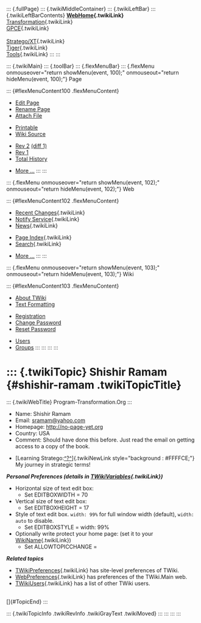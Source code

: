 ::: {.fullPage}
::: {.twikiMiddleContainer}
::: {.twikiLeftBar}
::: {.twikiLeftBarContents}
**[WebHome](WebHome){.twikiLink}**\
[Transformation](../Transform/WebHome){.twikiLink}\
[GPCE](../Gpce/WebHome){.twikiLink}\
\
[Stratego/XT](../Stratego/WebHome){.twikiLink}\
[Tiger](../Tiger/WebHome){.twikiLink}\
[Tools](../Tools/WebHome){.twikiLink}
:::
:::

::: {.twikiMain}
::: {.toolBar}
::: {.flexMenuBar}
::: {.flexMenu onmouseover="return showMenu(event, 100);" onmouseout="return hideMenu(event, 100);"}
Page

::: {#flexMenuContent100 .flexMenuContent}
-   [Edit
    Page](http://www.program-transformation.org/edit/Main/ShishirRamam?t=1536826116)
-   [Rename
    Page](http://www.program-transformation.org/rename/Main/ShishirRamam)
-   [Attach
    File](http://www.program-transformation.org/attach/Main/ShishirRamam)

<!-- -->

-   [Printable](http://www.program-transformation.org/view/Main/ShishirRamam?skin=print.pattern)
-   [Wiki
    Source](http://www.program-transformation.org/view/Main/ShishirRamam?skin=text&raw=on&contenttype=text/plain)

<!-- -->

-   [Rev
    2](http://www.program-transformation.org/view/Main/ShishirRamam?rev=1.2)
    [(diff 1)](http://www.program-transformation.org/rdiff/Main/ShishirRamam?rev1=1.2&rev2=1.1)
-   [Rev
    1](http://www.program-transformation.org/view/Main/ShishirRamam?rev=1.1)
-   [Total
    History](http://www.program-transformation.org/rdiff/Main/ShishirRamam)

<!-- -->

-   [More
    \...](http://www.program-transformation.org/oops/Main/ShishirRamam?template=oopsmore&param1=1.2&param2=1.2)
:::
:::

::: {.flexMenu onmouseover="return showMenu(event, 102);" onmouseout="return hideMenu(event, 102);"}
Web

::: {#flexMenuContent102 .flexMenuContent}
-   [Recent Changes](WebChanges){.twikiLink}
-   [Notify Service](WebNotify){.twikiLink}
-   [News](WebNews){.twikiLink}

<!-- -->

-   [Page Index](WebIndex){.twikiLink}
-   [Search](WebSearch){.twikiLink}

<!-- -->

-   [More
    \...](http://www.program-transformation.org/oops/Main/ShishirRamam?template=oopsmore&param1=1.2&param2=1.2)
:::
:::

::: {.flexMenu onmouseover="return showMenu(event, 103);" onmouseout="return hideMenu(event, 103);"}
Wiki

::: {#flexMenuContent103 .flexMenuContent}
-   [About
    TWiki](http://www.program-transformation.org/view/TWiki/WebHome)
-   [Text
    Formatting](http://www.program-transformation.org/view/TWiki/TextFormattingRules)

<!-- -->

-   [Registration](http://www.program-transformation.org/view/TWiki/TWikiRegistration)
-   [Change
    Password](http://www.program-transformation.org/view/TWiki/ChangePassword)
-   [Reset
    Password](http://www.program-transformation.org/view/TWiki/ResetPassword)

<!-- -->

-   [Users](http://www.program-transformation.org/view/Main/TWikiUsers)
-   [Groups](http://www.program-transformation.org/view/Main/TWikiGroups)
:::
:::
:::
:::

::: {.twikiTopic}
Shishir Ramam {#shishir-ramam .twikiTopicTitle}
=============

::: {.twikiWebTitle}
Program-Transformation.Org
:::

-   Name: Shishir Ramam
-   Email: <sramam@yahoo.com>
-   Homepage: <http://no-page-yet.org>
-   Country: USA
-   Comment: Should have done this before. Just read the email on
    getting access to a copy of the book.

<!-- -->

-   [Learning
    Stratego:[^?^](http://www.program-transformation.org/edit/Main/BeginnersGuideToStratego?topicparent=Main.ShishirRamam)]{.twikiNewLink
    style="background : #FFFFCE;"} My journey in strategic terms!

***Personal Preferences (details in
[TWikiVariables](../TWiki/TWikiVariables){.twikiLink})***

-   Horizontal size of text edit box:
    -   Set EDITBOXWIDTH = 70
-   Vertical size of text edit box:
    -   Set EDITBOXHEIGHT = 17
-   Style of text edit box. `width: 99%` for full window width
    (default), `width: auto` to disable.
    -   Set EDITBOXSTYLE = width: 99%
-   Optionally write protect your home page: (set it to your
    [WikiName](../TWiki/WikiName){.twikiLink})
    -   Set ALLOWTOPICCHANGE =

***Related topics***

-   [TWikiPreferences](../TWiki/TWikiPreferences){.twikiLink} has
    site-level preferences of TWiki.
-   [WebPreferences](WebPreferences){.twikiLink} has preferences of the
    TWiki.Main web.
-   [TWikiUsers](TWikiUsers){.twikiLink} has a list of other TWiki
    users.

\
[]{#TopicEnd}
:::

::: {.twikiTopicInfo .twikiRevInfo .twikiGrayText .twikiMoved}
:::
:::
:::
:::
